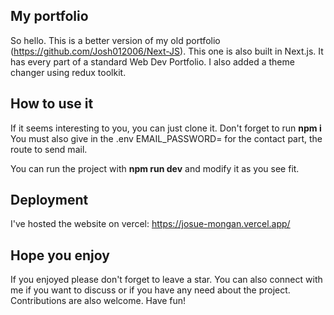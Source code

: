 ## My portfolio
So hello. This is a better version of my old portfolio (https://github.com/Josh012006/Next-JS).
This one is also built in Next.js. It has every part of a standard Web Dev Portfolio. I also added a theme changer using redux toolkit.

## How to use it
If it seems interesting to you, you can just clone it.
Don't forget to run
**npm i**
You must also give in the .env
EMAIL_PASSWORD= 
for the contact part, the route to send mail.

You can run the project with **npm run dev** and modify it as you see fit.

## Deployment
I've hosted the website on vercel: https://josue-mongan.vercel.app/

## Hope you enjoy
If you enjoyed please don't forget to leave a star. You can also connect with me if you want to discuss or if you have any need about the project.
Contributions are also welcome. 
Have fun!